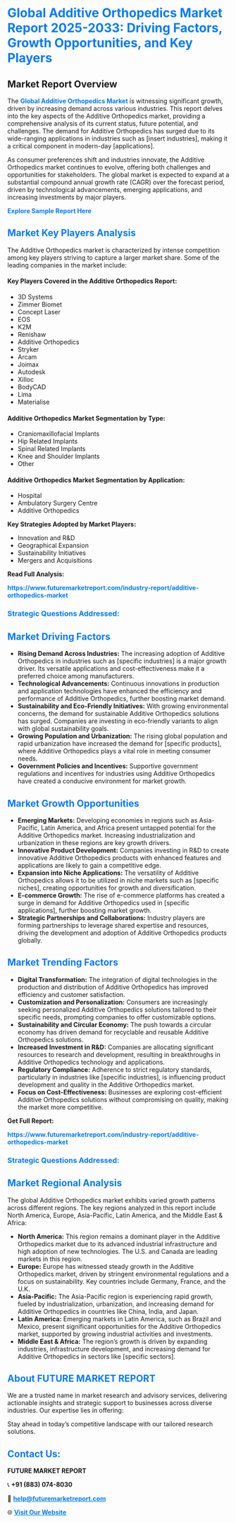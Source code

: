 <h1 style="color: #007BFF;">Global Additive Orthopedics Market Report 2025-2033: Driving Factors, Growth Opportunities, and Key Players</h1>

<section id="overview">
<h2>Market Report Overview</h2>
<p>The <a href="https://www.futuremarketreport.com/industry-report/additive-orthopedics-market" style="color: #007BFF; text-decoration: none;"><strong>Global Additive Orthopedics Market</strong></a> is witnessing significant growth, driven by increasing demand across various industries. This report delves into the key aspects of the Additive Orthopedics market, providing a comprehensive analysis of its current status, future potential, and challenges. The demand for Additive Orthopedics has surged due to its wide-ranging applications in industries such as [insert industries], making it a critical component in modern-day [applications].</p>
<p>As consumer preferences shift and industries innovate, the Additive Orthopedics market continues to evolve, offering both challenges and opportunities for stakeholders. The global market is expected to expand at a substantial compound annual growth rate (CAGR) over the forecast period, driven by technological advancements, emerging applications, and increasing investments by major players.</p>
</section>

<section id="overview">
<p><a href="https://www.futuremarketreport.com/request-sample/reportId=111149" style="color: #007BFF; text-decoration: none;"><strong>Explore Sample Report Here</strong></a></p>
</section>

<section id="key-players">
<h2 style="color: #007BFF;">Market Key Players Analysis</h2>
<p>The Additive Orthopedics market is characterized by intense competition among key players striving to capture a larger market share. Some of the leading companies in the market include:</p>
<h4>Key Players Covered in the Additive Orthopedics Report:</h4>
<ul><li>3D Systems</li><li>Zimmer Biomet</li><li>Concept Laser</li><li>EOS</li><li>K2M</li><li>Renishaw</li><li>Additive Orthopedics</li><li>Stryker</li><li>Arcam</li><li>Joimax</li><li>Autodesk</li><li>Xilloc</li><li>BodyCAD</li><li>Lima</li><li>Materialise</li></ul>
<h4>Additive Orthopedics Market Segmentation by Type:</h4>
<ul><li>Craniomaxillofacial Implants</li><li>Hip Related Implants</li><li>Spinal Related Implants</li><li>Knee and Shoulder Implants</li><li>Other</li></ul>

<h4>Additive Orthopedics Market Segmentation by Application:</h4>
<ul><li>Hospital</li><li>Ambulatory Surgery Centre</li><li>Additive Orthopedics</li></ul>
<p><strong>Key Strategies Adopted by Market Players:</strong></p>
<ul>
<li>Innovation and R&D</li>
<li>Geographical Expansion</li>
<li>Sustainability Initiatives</li>
<li>Mergers and Acquisitions</li>
</ul>
</section>

<section>
<p><strong>Read Full Analysis: </strong></p><a href="https://www.futuremarketreport.com/industry-report/additive-orthopedics-market" style="color: #007BFF; text-decoration: none;"><strong>https://www.futuremarketreport.com/industry-report/additive-orthopedics-market</strong></a>
<h3 style="color: #007BFF;">Strategic Questions Addressed:</h3>
</section>

<section id="driving-factors">
<h2 style="color: #007BFF;">Market Driving Factors</h2>
<ul>
<li><strong>Rising Demand Across Industries:</strong> The increasing adoption of Additive Orthopedics in industries such as [specific industries] is a major growth driver. Its versatile applications and cost-effectiveness make it a preferred choice among manufacturers.</li>
<li><strong>Technological Advancements:</strong> Continuous innovations in production and application technologies have enhanced the efficiency and performance of Additive Orthopedics, further boosting market demand.</li>
<li><strong>Sustainability and Eco-Friendly Initiatives:</strong> With growing environmental concerns, the demand for sustainable Additive Orthopedics solutions has surged. Companies are investing in eco-friendly variants to align with global sustainability goals.</li>
<li><strong>Growing Population and Urbanization:</strong> The rising global population and rapid urbanization have increased the demand for [specific products], where Additive Orthopedics plays a vital role in meeting consumer needs.</li>
<li><strong>Government Policies and Incentives:</strong> Supportive government regulations and incentives for industries using Additive Orthopedics have created a conducive environment for market growth.</li>
</ul>
</section>

<section id="growth-opportunities">
<h2 style="color: #007BFF;">Market Growth Opportunities</h2>
<ul>
<li><strong>Emerging Markets:</strong> Developing economies in regions such as Asia-Pacific, Latin America, and Africa present untapped potential for the Additive Orthopedics market. Increasing industrialization and urbanization in these regions are key growth drivers.</li>
<li><strong>Innovative Product Development:</strong> Companies investing in R&D to create innovative Additive Orthopedics products with enhanced features and applications are likely to gain a competitive edge.</li>
<li><strong>Expansion into Niche Applications:</strong> The versatility of Additive Orthopedics allows it to be utilized in niche markets such as [specific niches], creating opportunities for growth and diversification.</li>
<li><strong>E-commerce Growth:</strong> The rise of e-commerce platforms has created a surge in demand for Additive Orthopedics used in [specific applications], further boosting market growth.</li>
<li><strong>Strategic Partnerships and Collaborations:</strong> Industry players are forming partnerships to leverage shared expertise and resources, driving the development and adoption of Additive Orthopedics products globally.</li>
</ul>
</section>

<section id="trending-factors">
<h2 style="color: #007BFF;">Market Trending Factors</h2>
<ul>
<li><strong>Digital Transformation:</strong> The integration of digital technologies in the production and distribution of Additive Orthopedics has improved efficiency and customer satisfaction.</li>
<li><strong>Customization and Personalization:</strong> Consumers are increasingly seeking personalized Additive Orthopedics solutions tailored to their specific needs, prompting companies to offer customizable options.</li>
<li><strong>Sustainability and Circular Economy:</strong> The push towards a circular economy has driven demand for recyclable and reusable Additive Orthopedics solutions.</li>
<li><strong>Increased Investment in R&D:</strong> Companies are allocating significant resources to research and development, resulting in breakthroughs in Additive Orthopedics technology and applications.</li>
<li><strong>Regulatory Compliance:</strong> Adherence to strict regulatory standards, particularly in industries like [specific industries], is influencing product development and quality in the Additive Orthopedics market.</li>
<li><strong>Focus on Cost-Effectiveness:</strong> Businesses are exploring cost-efficient Additive Orthopedics solutions without compromising on quality, making the market more competitive.</li>
</ul>
</section>

<section>
<p><strong>Get Full Report: </strong></p><a href="https://www.futuremarketreport.com/industry-report/additive-orthopedics-market" style="color: #007BFF; text-decoration: none;"><strong>https://www.futuremarketreport.com/industry-report/additive-orthopedics-market</strong></a>
<h3 style="color: #007BFF;">Strategic Questions Addressed:</h3>
</section>


<section id="regional-analysis">
<h2 style="color: #007BFF;">Market Regional Analysis</h2>
<p>The global Additive Orthopedics market exhibits varied growth patterns across different regions. The key regions analyzed in this report include North America, Europe, Asia-Pacific, Latin America, and the Middle East & Africa:</p>
<ul>
<li><strong>North America:</strong> This region remains a dominant player in the Additive Orthopedics market due to its advanced industrial infrastructure and high adoption of new technologies. The U.S. and Canada are leading markets in this region.</li>
<li><strong>Europe:</strong> Europe has witnessed steady growth in the Additive Orthopedics market, driven by stringent environmental regulations and a focus on sustainability. Key countries include Germany, France, and the U.K.</li>
<li><strong>Asia-Pacific:</strong> The Asia-Pacific region is experiencing rapid growth, fueled by industrialization, urbanization, and increasing demand for Additive Orthopedics in countries like China, India, and Japan.</li>
<li><strong>Latin America:</strong> Emerging markets in Latin America, such as Brazil and Mexico, present significant opportunities for the Additive Orthopedics market, supported by growing industrial activities and investments.</li>
<li><strong>Middle East & Africa:</strong> The region’s growth is driven by expanding industries, infrastructure development, and increasing demand for Additive Orthopedics in sectors like [specific sectors].</li>
</ul>
</section>

<footer>
<h2 style="color: #007BFF;">About FUTURE MARKET REPORT</h2>
<p>We are a trusted name in market research and advisory services, delivering actionable insights and strategic support to businesses across diverse industries. Our expertise lies in offering:</p>

<p>Stay ahead in today’s competitive landscape with our tailored research solutions.</p>

<h2 style="color: #007BFF;">Contact Us:</h2>
<p><strong>FUTURE MARKET REPORT</strong></p>
<p>📞 <strong>+91 (883) 074-8030</strong></p>
<p>📧 <strong><a href="mailto:help@futuremarketreport.com" style="color: #007BFF;">help@futuremarketreport.com</a></strong></p>
<p>🌐 <strong><a href="https://www.futuremarketreport.com/" style="color: #007BFF;">Visit Our Website</a></strong></p>
</footer>
